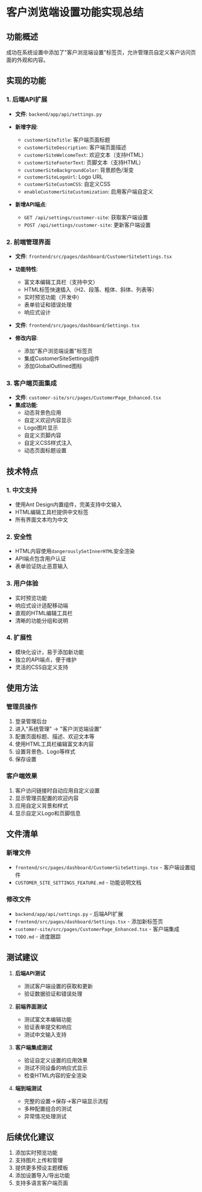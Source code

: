 # 客户浏览端设置功能实现总结

## 功能概述

成功在系统设置中添加了"客户浏览端设置"标签页，允许管理员自定义客户访问页面的外观和内容。

## 实现的功能

### 1. 后端API扩展
- **文件**: `backend/app/api/settings.py`
- **新增字段**:
  - `customerSiteTitle`: 客户端页面标题
  - `customerSiteDescription`: 客户端页面描述
  - `customerSiteWelcomeText`: 欢迎文本（支持HTML）
  - `customerSiteFooterText`: 页脚文本（支持HTML）
  - `customerSiteBackgroundColor`: 背景颜色/渐变
  - `customerSiteLogoUrl`: Logo URL
  - `customerSiteCustomCSS`: 自定义CSS
  - `enableCustomerSiteCustomization`: 启用客户端自定义

- **新增API端点**:
  - `GET /api/settings/customer-site`: 获取客户端设置
  - `POST /api/settings/customer-site`: 更新客户端设置

### 2. 前端管理界面
- **文件**: `frontend/src/pages/dashboard/CustomerSiteSettings.tsx`
- **功能特性**:
  - 富文本编辑工具栏（支持中文）
  - HTML标签快速插入（H2、段落、粗体、斜体、列表等）
  - 实时预览功能（开发中）
  - 表单验证和错误处理
  - 响应式设计

- **文件**: `frontend/src/pages/dashboard/Settings.tsx`
- **修改内容**:
  - 添加"客户浏览端设置"标签页
  - 集成CustomerSiteSettings组件
  - 添加GlobalOutlined图标

### 3. 客户端页面集成
- **文件**: `customer-site/src/pages/CustomerPage_Enhanced.tsx`
- **集成功能**:
  - 动态背景色应用
  - 自定义欢迎内容显示
  - Logo图片显示
  - 自定义页脚内容
  - 自定义CSS样式注入
  - 动态页面标题设置

## 技术特点

### 1. 中文支持
- 使用Ant Design内置组件，完美支持中文输入
- HTML编辑工具栏提供中文标签
- 所有界面文本均为中文

### 2. 安全性
- HTML内容使用`dangerouslySetInnerHTML`安全渲染
- API端点包含用户认证
- 表单验证防止恶意输入

### 3. 用户体验
- 实时预览功能
- 响应式设计适配移动端
- 直观的HTML编辑工具栏
- 清晰的功能分组和说明

### 4. 扩展性
- 模块化设计，易于添加新功能
- 独立的API端点，便于维护
- 灵活的CSS自定义支持

## 使用方法

### 管理员操作
1. 登录管理后台
2. 进入"系统管理" → "客户浏览端设置"
3. 配置页面标题、描述、欢迎文本等
4. 使用HTML工具栏编辑富文本内容
5. 设置背景色、Logo等样式
6. 保存设置

### 客户端效果
1. 客户访问链接时自动应用自定义设置
2. 显示管理员配置的欢迎内容
3. 应用自定义背景和样式
4. 显示自定义Logo和页脚信息

## 文件清单

### 新增文件
- `frontend/src/pages/dashboard/CustomerSiteSettings.tsx` - 客户端设置组件
- `CUSTOMER_SITE_SETTINGS_FEATURE.md` - 功能说明文档

### 修改文件
- `backend/app/api/settings.py` - 后端API扩展
- `frontend/src/pages/dashboard/Settings.tsx` - 添加新标签页
- `customer-site/src/pages/CustomerPage_Enhanced.tsx` - 客户端集成
- `TODO.md` - 进度跟踪

## 测试建议

1. **后端API测试**
   - 测试客户端设置的获取和更新
   - 验证数据验证和错误处理

2. **前端界面测试**
   - 测试富文本编辑功能
   - 验证表单提交和响应
   - 测试中文输入支持

3. **客户端集成测试**
   - 验证自定义设置的应用效果
   - 测试不同设备的响应式显示
   - 检查HTML内容的安全渲染

4. **端到端测试**
   - 完整的设置→保存→客户端显示流程
   - 多种配置组合的测试
   - 异常情况处理测试

## 后续优化建议

1. 添加实时预览功能
2. 支持图片上传和管理
3. 提供更多预设主题模板
4. 添加设置导入/导出功能
5. 支持多语言客户端页面
